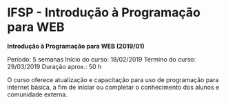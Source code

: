 ﻿# IFSP - Introdução à Programação para WEB

**Introdução à Programação para WEB (2019/01)**

Período: 5 semanas 
Início do curso: 18/02/2019 
Término do curso: 29/03/2019 
Duração aprox.: 50 h 

O curso oferece atualização e capacitação para uso de programação para internet básica, a fim de iniciar ou completar o conhecimento dos alunos e comunidade externa.
